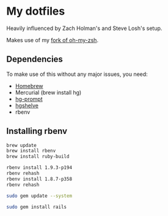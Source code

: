 # My dotfiles

Heavily influenced by Zach Holman's and Steve Losh's setup.

Makes use of my [fork of oh-my-zsh](https://github.com/strangnet/oh-my-zsh).

## Dependencies

To make use of this without any major issues, you need:

- [Homebrew](http://mxcl.github.com/homebrew/)
- Mercurial (brew install hg)
- [hg-prompt](https://bitbucket.org/sjl/hg-prompt)
- [hgshelve](https://bitbucket.org/tksoh/hgshelve)
- rbenv

## Installing rbenv
```sh
brew update
brew install rbenv
brew install ruby-build

rbenv install 1.9.3-p194
rbenv rehash
rbenv install 1.8.7-p358
rbenv rehash

sudo gem update --system

sudo gem install rails
```